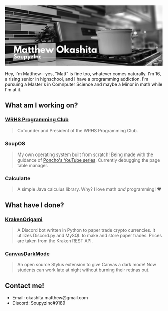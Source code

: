 <img src="https://github.com/SoupyzInc/SoupyzInc/blob/master/Images/GitHub%20Banner.png" alt="">

<p>Hey, I'm Matthew—yes, "Matt" is fine too, whatever comes naturally. I'm 16, a rising senior in highschool, and I have a programming addiction. I'm pursuing a Master's in Comnputer Science and maybe a Minor in math while I'm at it.</p>

<h2>What am I working on?</h2>
<h3><a href="https://github.com/WRHS-Programming-Club">WRHS Programming Club</a></h3>
<blockquote>
    <p>Cofounder and President of the WRHS Programming Club.</p>
</blockquote>
    
<h3>SoupOS</h3>
<blockquote>
        <p>My own operating system built from scratch! Being made with the guidance of <a href="https://www.youtube.com/watch?v=mpPbKEeWIHU&list=PLxN4E629pPnJxCQCLy7E0SQY_zuumOVyZ">Poncho's YouTube series</a>. Currently debugging the page table manager.</p> 
</blockquote>

<h3>Calculatte</h3>
<blockquote>
    <p>A simple Java calculus library. Why? I love math <i>and</i> programming! ❤️</p>
</blockquote>

<h2>What have I done?</h2>
<h3><a href="https://github.com/SoupyzInc/KrakenOrigami">KrakenOrigami</a></h3>
<blockquote>
        <p>A Discord bot written in Python to paper trade crypto currencies. It utilizes Discord.py and MySQL to make and store paper trades. Prices are taken from the Kraken REST API.</p>
</blockquote>

<h3><a href="https://github.com/SoupyzInc/CanvasDarkMode">CanvasDarkMode</a></h3>
<blockquote>
        <p>An open source Stylus extension to give Canvas a dark mode! Now students can work late at night without burning their retinas out.</p>
</blockquote>

<h2>Contact me!</h2>
<ul>
    <li>Email: okashita.matthew@gmail.com</li>
    <li>Discord: SoupyzInc#9189</li>
</ul>




